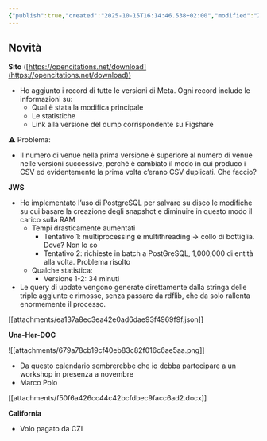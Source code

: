 ```yaml
---
{"publish":true,"created":"2025-10-15T16:14:46.538+02:00","modified":"2023-07-25T12:00:00.000+02:00","cssclasses":""}
---
```



## Novità

**Sito** ([https://opencitations.net/download](https://opencitations.net/download))

- Ho aggiunto i record di tutte le versioni di Meta. Ogni record include le informazioni su:
    - Qual è stata la modifica principale
    - Le statistiche
    - Link alla versione del dump corrispondente su Figshare

<aside>
⚠️ Problema:

- Il numero di venue nella prima versione è superiore al numero di venue nelle versioni successive, perché è cambiato il modo in cui produco i CSV ed evidentemente la prima volta c’erano CSV duplicati. Che faccio?
</aside>

**JWS**

- Ho implementato l’uso di PostgreSQL per salvare su disco le modifiche su cui basare la creazione degli snapshot e diminuire in questo modo il carico sulla RAM
    - Tempi drasticamente aumentati
        - Tentativo 1: multiprocessing e multithreading → collo di bottiglia. Dove? Non lo so
        - Tentativo 2: richieste in batch a PostGreSQL, 1,000,000 di entità alla volta. Problema risolto
    - Qualche statistica:
        - Versione 1-2: 34 minuti
- Le query di update vengono generate direttamente dalla stringa delle triple aggiunte e rimosse, senza passare da rdflib, che da solo rallenta enormemente il processo.

[[attachments/ea137a8ec3ea42e0ad6dae93f4969f9f.json]]

**Una-Her-DOC**

![[attachments/679a78cb19cf40eb83c82f016c6ae5aa.png]]

- Da questo calendario sembrerebbe che io debba partecipare a un workshop in presenza a novembre
- Marco Polo

[[attachments/f50f6a426cc44c42bcfdbec9facc6ad2.docx]]

**California**

- Volo pagato da CZI